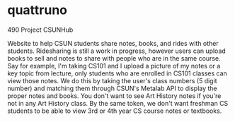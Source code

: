 # quattruno
490 Project
CSUNHub

Website to help CSUN students share notes, books, and rides with other students.
Ridesharing is still a work in progress, however users can upload books to sell and notes to share with people who are in the same course.
Say for example, I'm taking CS101 and I upload a picture of my notes or a key topic from lecture, only students who are enrolled in CS101 classes
can view those notes. We do this by taking the user's class numbers (5 digit number) and matching them through CSUN's Metalab API to display the proper 
notes and books. 
You don't want to see Art History notes if you're not in any Art History class.
By the same token, we don't want freshman CS students to be able to view 3rd or 4th year CS course notes or textbooks.
